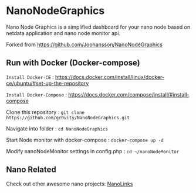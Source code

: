 # NanoNodeGraphics
Nano Node Graphics is a simplified dashboard for your nano node based on netdata application and nano node monitor api.

Forked from https://github.com/Joohansson/NanoNodeGraphics

## Run with Docker (Docker-compose)
`Install Docker-CE` : https://docs.docker.com/install/linux/docker-ce/ubuntu/#set-up-the-repository

`Install Docker-Compose` : https://docs.docker.com/compose/install/#install-compose

Clone this repository : `git clone https://github.com/gr0vity/NanoNodeGraphics.git`

Navigate into folder : `cd NanoNodeGraphics`

Start Node monitor with docker-compose : `docker-compose up -d`

Modify nanoNodeMonitor settings in config.php : `cd ~/nanoNodeMonitor`


## Nano Related
Check out other awesome nano projects: [NanoLinks](https://nanolinks.info)
